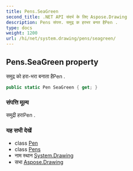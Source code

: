 ```yaml
---
title: Pens.SeaGreen
second_title: .NET API संदर्भ के लिए Aspose.Drawing
description: Pens संपत्त. समुद्र क हरभर बनत हैPen .
type: docs
weight: 1200
url: /hi/net/system.drawing/pens/seagreen/
---
```

## Pens.SeaGreen property

समुद्र को हरा-भरा बनाता हैPen .

```csharp
public static Pen SeaGreen { get; }
```

### संपत्ति मूल्य

समुद्री हराPen .

### यह सभी देखें

* class [Pen](../../pen/)
* class [Pens](../)
* नाम स्थान [System.Drawing](../../pens/)
* सभा [Aspose.Drawing](../../../)



